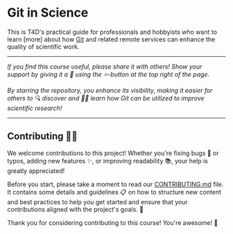 # Git in Science

This is T4D's practical guide for professionals and hobbyists who want to
learn [more] about how [Git](https://git-scm.com/) and related remote services
can enhance the quality of scientific work.

<!-- include-before -->

---

_If you find this course useful, please share it with others! Show your support by giving it a 🌟 using the ⭐-button at the top right of the page._

_By starring the repository, you enhance its visibility, making it easier for others to 🔍 discover and 👩‍🎓 learn how Git can be utilized to improve scientific research!_

---

## Contributing 🤝🎉

We welcome contributions to this project!
Whether you're fixing bugs 🐛 or typos, adding new features ✨, or improving readability 📚, your help is greatly appreciated!

Before you start, please take a moment to read our [CONTRIBUTING.md](CONTRIBUTING.md) file.
It contains some details and guidelines 📋 on how to structure new content and best practices to help you get started and ensure that your contributions aligned with the project's goals. 🚀

Thank you for considering contributing to this course! You're awesome! 🌟
